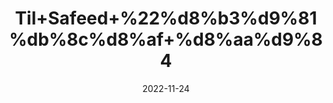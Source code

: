 ---
title: 'Til+Safeed+%22%d8%b3%d9%81%db%8c%d8%af+%d8%aa%d9%84'
date: '2022-11-24' 
metatag: '' 
inventory: '0' 
draft: false 
# meta description 
shortDescripton: 'White+Sesame+Seeds%22++It+prevents+inflammation.+and+balances+hormones.'
description: 'Seed+%d8%aa%d8%ae%d9%85++%d8%a8%db%8c%d8%ac'
longdescription: ''
tags: ''
brand: ''
subCategory: ''
unit: '250 gm-Pk'
sellCount: '0'
featured: False
# product Price
price: '150.0'
# Product Short Description
shortDescription: 'White+Sesame+Seeds%22++It+prevents+inflammation.+and+balances+hormones.'
productID: '22540D9E-693B-ED11-996A-005056B3A416'
type: 'products'
category: 'Seed+%d8%aa%d8%ae%d9%85++%d8%a8%db%8c%d8%ac' 
thumnailproduct: 'https://eraconnect.blob.core.windows.net/product-images/aminsaddiquidawakhana/37a6eb02-6f09-4351-bb82-1a6ac4fe0d09.webp' 
images:
  - image: 'https://eraconnect.blob.core.windows.net/product-images/aminsaddiquidawakhana/37a6eb02-6f09-4351-bb82-1a6ac4fe0d09.webp'  
Variants:
---
